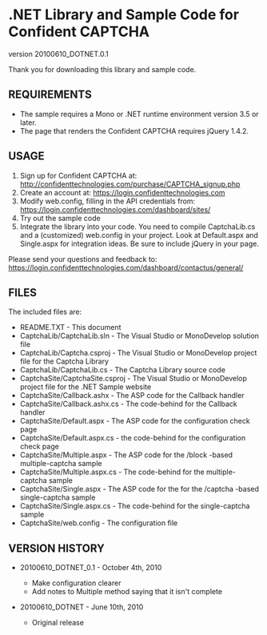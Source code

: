 .NET Library and Sample Code for Confident CAPTCHA
==================================================
version 20100610_DOTNET.0.1

Thank you for downloading this library and sample code.

REQUIREMENTS
------------
 * The sample requires a Mono or .NET runtime environment version 3.5 or 
   later.
 * The page that renders the Confident CAPTCHA requires jQuery 1.4.2.

USAGE
-----

  1. Sign up for Confident CAPTCHA at:
     <http://confidenttechnologies.com/purchase/CAPTCHA_signup.php>
  2. Create an account at: <https://login.confidenttechnologies.com>
  3. Modify web.config, filling in the API credentials from:
     <https://login.confidenttechnologies.com/dashboard/sites/>
  4. Try out the sample code
  5. Integrate the library into your code.  You need to compile CaptchaLib.cs
     and a (customized) web.config in your project.  Look at Default.aspx and
     Single.aspx for integration ideas. Be sure to include jQuery in your 
     page.

Please send your questions and feedback to:
<https://login.confidenttechnologies.com/dashboard/contactus/general/>

FILES
-----
The included files are:

 * README.TXT - This document
 * CaptchaLib/CaptchaLib.sln - The Visual Studio or MonoDevelop solution file
 * CaptchaLib/Captcha.csproj - The Visual Studio or MonoDevelop project file
   for the Captcha Library
 * CaptchaLib/CaptchaLib.cs - The Captcha Library source code
 * CaptchaSite/CaptchaSite.csproj - The Visual Studio or MonoDevelop project
   file for the .NET Sample website
 * CaptchaSite/Callback.ashx - The ASP code for the Callback handler
 * CaptchaSite/Callback.ashx.cs - The code-behind for the Callback handler
 * CaptchaSite/Default.aspx - The ASP code for the configuration check page
 * CaptchaSite/Default.aspx.cs - the code-behind for the configuration check
   page
 * CaptchaSite/Multiple.aspx - The ASP code for the /block -based 
   multiple-captcha sample
 * CaptchaSite/Multiple.aspx.cs - The code-behind for the multiple-captcha 
   sample
 * CaptchaSite/Single.aspx - The ASP code for the for the /captcha -based 
   single-captcha sample
 * CaptchaSite/Single.aspx.cs - The code-behind for the single-captcha sample
 * CaptchaSite/web.config - The configuration file

VERSION HISTORY
---------------
- 20100610_DOTNET_0.1 - October 4th, 2010
  * Make configuration clearer
  * Add notes to Multiple method saying that it isn't complete

- 20100610_DOTNET - June 10th, 2010
  * Original release
